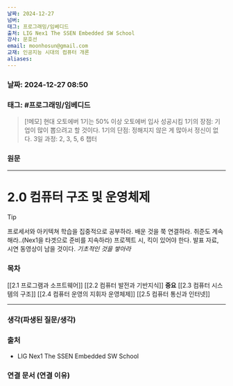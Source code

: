 ```yaml
---
날짜: 2024-12-27
넘버: 
태그: 프로그래밍/임베디드
출처: LIG Nex1 The SSEN Embedded SW School
강사: 문호선
email: moonhosun@gmail.com
교재: 인공지능 시대의 컴퓨터 개론
aliases:
---
```

### 날짜:  2024-12-27 08:50

### 태그: #프로그래밍/임베디드

>[!메모]
> 현대 오토에버 1기는 50% 이상 오토에버 입사 성공시킴
> 1기의 장점: 기업이 많이 뽑으려고 할 것이다.
> 1기의 단점: 정해지지 않은 게 많아서 정신이 없다.
> 3일 과정: 2, 3, 5, 6 챕터

### 원문
---
# 2.0 컴퓨터 구조 및 운영체제

> [!tip]
> 프로세서와 아키텍쳐 학습을 집중적으로 공부하라.
> 배운 것을 쭉 연결하라.
> 취준도 계속 해라..(Nex1을 타겟으로 준비를 지속하라)
> 프로젝트 시, 킥이 있어야 한다.
> 발표 자료, 시연 동영상이 남을 것이다.
> *기초적인 것을 쌓아라*

### 목차
[[2.1 프로그램과 소프트웨어]]
[[2.2 컴퓨터 발전과 기반지식]] 
**중요** [[2.3 컴퓨터 시스템의 구조]] 
[[2.4 컴퓨터 운영의 지휘자 운영체제]]
[[2.5 컴퓨터 통신과 인터넷]]


---
### 생각(파생된 질문/생각)

### 출처
- LIG Nex1 The SSEN Embedded SW School

### 연결 문서 (연결 이유)
